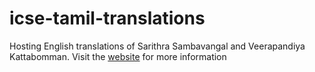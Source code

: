 # icse-tamil-translations

Hosting English translations of Sarithra Sambavangal and Veerapandiya Kattabomman. Visit the [website](https://hydino2085143.github.io/icse-tamil-translations) for more information
